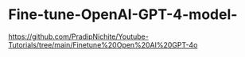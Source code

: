 # Fine-tune-OpenAI-GPT-4-model-

https://github.com/PradipNichite/Youtube-Tutorials/tree/main/Finetune%20Open%20AI%20GPT-4o
